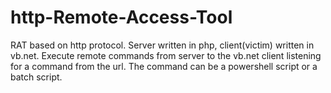 # http-Remote-Access-Tool
 RAT based on http protocol. Server written in php, client(victim) written in vb.net. Execute remote commands from server to the vb.net client listening for a command from the url. The command can be a powershell script or a batch script.
